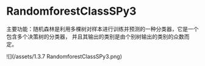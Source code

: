 # RandomforestClassSPy3

主要功能：随机森林是利用多棵树对样本进行训练并预测的一种分类器，它是一个包含多个决策树的分类器， 并且其输出的类别是由个别树输出的类别的众数而定。

![](/assets/1.3.7 RandomforestClassSPy3.png)